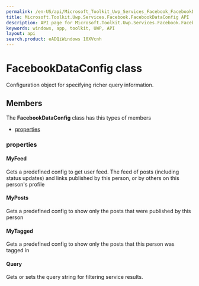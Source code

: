 ```yaml
---
permalink: /en-US/api/Microsoft_Toolkit_Uwp_Services_Facebook_FacebookDataConfig.htm
title: Microsoft.Toolkit.Uwp.Services.Facebook.FacebookDataConfig API 
description: API page for Microsoft.Toolkit.Uwp.Services.Facebook.FacebookDataConfig
keywords: windows, app, toolkit, UWP, API
layout: api
search.product: eADQiWindows 10XVcnh
---
```



# FacebookDataConfig class

Configuration object for specifying richer query information.

## Members

The **FacebookDataConfig** class has this types of members

* [properties](#properties)

### properties

#### MyFeed

Gets a predefined config to get user feed. The feed of posts (including status updates) and links published by this person, or by others on this person's profile



#### MyPosts

Gets a predefined config to show only the posts that were published by this person



#### MyTagged

Gets a predefined config to show only the posts that this person was tagged in



#### Query

Gets or sets the query string for filtering service results.


